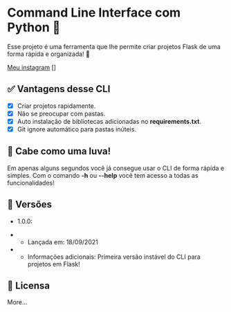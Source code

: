 # Command Line Interface com Python 🐍

Esse projeto é uma ferramenta que lhe permite criar projetos Flask de uma forma rápida e organizada! 📌

[Meu instagram](https://instagram.com/jaedsonpys)
[]

## ✅ **Vantagens desse CLI**

- [x] Criar projetos rapidamente.
- [x] Não se preocupar com pastas.
- [x] Auto instalação de bibliotecas adicionadas no **requirements.txt**.
- [x] Git ignore automático para pastas inúteis.

## 🧤 **Cabe como uma luva!**

Em apenas alguns segundos você já consegue usar o CLI de forma rápida e simples. Com o comando **-h** ou **--help** você tem acesso a todas as funcionalidades!

## 🚀 **Versões**

- 1.0.0:

- - Lançada em: 18/09/2021
- - Informações adicionais: Primeira versão instável do CLI para projetos em Flask!

## 🔑 **Licensa**

More...